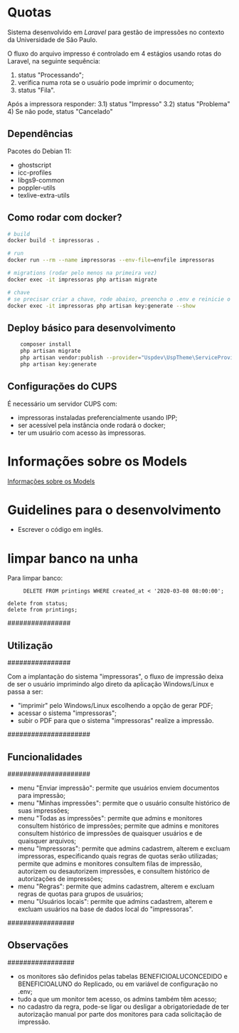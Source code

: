 # Quotas

Sistema desenvolvido em *Laravel* para gestão de impressões no contexto da Universidade de São Paulo.

O fluxo do arquivo impresso é controlado em 4 estágios usando rotas do Laravel, na seguinte sequência:

1) status "Processando";
2) verifica numa rota se o usuário pode imprimir o documento;
3) status "Fila".

Após a impressora responder:
 3.1) status "Impresso"
 3.2) status "Problema"
4) Se não pode, status "Cancelado"

## Dependências
Pacotes do Debian 11:
  - ghostscript
  - icc-profiles
  - libgs9-common
  - poppler-utils
  - texlive-extra-utils

## Como rodar com docker?
```sh
# build
docker build -t impressoras .

# run
docker run --rm --name impressoras --env-file=envfile impressoras

# migrations (rodar pelo menos na primeira vez)
docker exec -it impressoras php artisan migrate

# chave
# se precisar criar a chave, rode abaixo, preencha o .env e reinicie o container
docker exec -it impressoras php artisan key:generate --show
```

## Deploy básico para desenvolvimento
```sh
    composer install
    php artisan migrate
    php artisan vendor:publish --provider="Uspdev\UspTheme\ServiceProvider" --tag=assets --force
    php artisan key:generate
```

## Configurações do CUPS

É necessário um servidor CUPS com:
  - impressoras instaladas preferencialmente usando IPP;
  - ser acessível pela instância onde rodará o docker;
  - ter um usuário com acesso às impressoras.

# Informações sobre os Models
[Informações sobre os Models](models.md)

# Guidelines para o desenvolvimento

- Escrever o código em inglês.

# limpar banco na unha

Para limpar banco:
```
     DELETE FROM printings WHERE created_at < '2020-03-08 08:00:00';
```

    delete from status;
    delete from printings;


################
## Utilização ##
################

Com a implantação do sistema "impressoras", o fluxo de impressão deixa de ser o usuário imprimindo algo direto da aplicação Windows/Linux e passa a ser:
- "imprimir" pelo Windows/Linux escolhendo a opção de gerar PDF;
- acessar o sistema "impressoras";
- subir o PDF para que o sistema "impressoras" realize a impressão.


#####################
## Funcionalidades ##
#####################

- menu "Enviar impressão": permite que usuários enviem documentos para impressão;
- menu "Minhas impressões": permite que o usuário consulte histórico de suas impressões;
- menu "Todas as impressões": permite que admins e monitores consultem histórico de impressões;
                              permite que admins e monitores consultem histórico de impressões de quaisquer usuários e de quaisquer arquivos;
- menu "Impressoras": permite que admins cadastrem, alterem e excluam impressoras, especificando quais regras de quotas serão utilizadas;
                      permite que admins e monitores consultem filas de impressão, autorizem ou desautorizem impressões, e consultem histórico de autorizações de impressões;
- menu "Regras": permite que admins cadastrem, alterem e excluam regras de quotas para grupos de usuários;
- menu "Usuários locais": permite que admins cadastrem, alterem e excluam usuários na base de dados local do "impressoras".


#################
## Observações ##
#################

- os monitores são definidos pelas tabelas BENEFICIOALUCONCEDIDO e BENEFICIOALUNO do Replicado, ou em variável de configuração no .env;
- tudo a que um monitor tem acesso, os admins também têm acesso;
- no cadastro da regra, pode-se ligar ou desligar a obrigatoriedade de ter autorização manual por parte dos monitores para cada solicitação de impressão.
